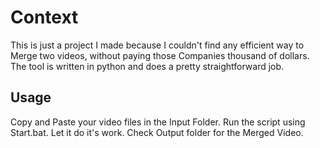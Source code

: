 # Context

This is just a project I made because I couldn't find any efficient way to Merge two videos, without paying those Companies thousand of dollars. The tool is written in python and does a pretty straightforward job.

## Usage

Copy and Paste your video files in the Input Folder. Run the script using Start.bat. Let it do it's work. Check Output folder for the Merged Video.
